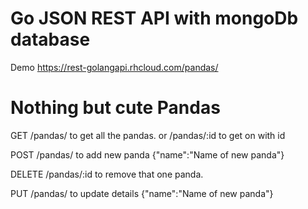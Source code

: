 # Go JSON REST API with mongoDb database

Demo https://rest-golangapi.rhcloud.com/pandas/

# Nothing but cute Pandas

GET /pandas/ to get all the pandas.
    or /pandas/:id to get on with id

POST /pandas/ to add new panda {"name":"Name of new panda"}

DELETE /pandas/:id to remove that one panda.

PUT /pandas/ to update details {"name":"Name of new panda"}

